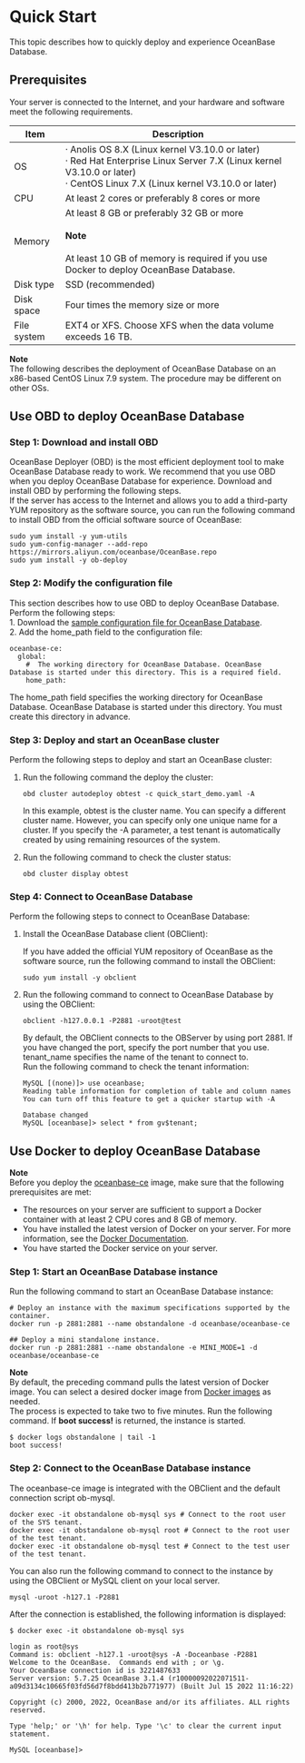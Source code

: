 # Quick Start

This topic describes how to quickly deploy and experience OceanBase Database. 
<a name="qsTXv"></a>

## Prerequisites
Your server is connected to the Internet, and your hardware and software meet the following requirements.

| **Item** | **Description** |
| --- | --- |
| OS | ·       Anolis OS 8.X (Linux kernel V3.10.0 or later)<br />·       Red Hat Enterprise Linux Server 7.X (Linux kernel V3.10.0 or later)<br />·       CentOS Linux 7.X (Linux kernel V3.10.0 or later) |
| CPU | At least 2 cores or preferably 8 cores or more |
| Memory | At least 8 GB or preferably 32 GB or more<br /><br />**Note**<br /><br />At least 10 GB of memory is required if you use Docker to deploy OceanBase Database.  |
| Disk type | SSD (recommended) |
| Disk space | Four times the memory size or more |
| File system | EXT4 or XFS. Choose XFS when the data volume exceeds 16 TB. |

**Note**<br />The following describes the deployment of OceanBase Database on an x86-based CentOS Linux 7.9 system. The procedure may be different on other OSs. 
<a name="HjnJs"></a>

## Use OBD to deploy OceanBase Database
<a name="k3Xmr"></a>

### Step 1: Download and install OBD
OceanBase Deployer (OBD) is the most efficient deployment tool to make OceanBase Database ready to work. We recommend that you use OBD when you deploy OceanBase Database for experience. Download and install OBD by performing the following steps. <br />If the server has access to the Internet and allows you to add a third-party YUM repository as the software source, you can run the following command to install OBD from the official software source of OceanBase:
```
sudo yum install -y yum-utils
sudo yum-config-manager --add-repo https://mirrors.aliyun.com/oceanbase/OceanBase.repo
sudo yum install -y ob-deploy
```

<a name="k3HNb"></a>

### Step 2: Modify the configuration file
This section describes how to use OBD to deploy OceanBase Database. Perform the following steps:<br />1.     Download the [sample configuration file for OceanBase Database](https://gitee.com/oceanbase/oceanbase/raw/master/tools/quick_start/quick_start_demo.yaml). <br />2.     Add the home_path field to the configuration file: 
```
oceanbase-ce:
  global:
    #  The working directory for OceanBase Database. OceanBase Database is started under this directory. This is a required field.
    home_path: 
```
The home_path field specifies the working directory for OceanBase Database. OceanBase Database is started under this directory. You must create this directory in advance. 
<a name="topzN"></a>

### Step 3: Deploy and start an OceanBase cluster
Perform the following steps to deploy and start an OceanBase cluster:

1. Run the following command the deploy the cluster:
    ```
    obd cluster autodeploy obtest -c quick_start_demo.yaml -A
    ```
    In this example, obtest is the cluster name. You can specify a different cluster name. However, you can specify only one unique name for a cluster. If you specify the -A parameter, a test tenant is automatically created by using remaining resources of the system. 

2. Run the following command to check the cluster status:
    ```
    obd cluster display obtest
    ```
<a name="DTnvn"></a>

### Step 4: Connect to OceanBase Database
Perform the following steps to connect to OceanBase Database:

1. Install the OceanBase Database client (OBClient):

    If you have added the official YUM repository of OceanBase as the software source, run the following command to install the OBClient:
    ```
    sudo yum install -y obclient
    ```

2. Run the following command to connect to OceanBase Database by using the OBClient:
    ```
    obclient -h127.0.0.1 -P2881 -uroot@test
    ```

    By default, the OBClient connects to the OBServer by using port 2881. If you have changed the port, specify the port number that you use. tenant_name specifies the name of the tenant to connect to. <br />Run the following command to check the tenant information:
    ```
    MySQL [(none)]> use oceanbase;
    Reading table information for completion of table and column names
    You can turn off this feature to get a quicker startup with -A

    Database changed
    MySQL [oceanbase]> select * from gv$tenant;
    ```

<a name="fwVvs"></a>

## Use Docker to deploy OceanBase Database
**Note**<br />Before you deploy the [oceanbase-ce](https://hub.docker.com/r/oceanbase/oceanbase-ce) image, make sure that the following prerequisites are met:

- The resources on your server are sufficient to support a Docker container with at least 2 CPU cores and 8 GB of memory. 
- You have installed the latest version of Docker on your server. For more information, see the [Docker Documentation](https://docs.docker.com/get-docker/). 
- You have started the Docker service on your server. 
<a name="De8vX"></a>

### Step 1: Start an OceanBase Database instance
Run the following command to start an OceanBase Database instance:
```
# Deploy an instance with the maximum specifications supported by the container.
docker run -p 2881:2881 --name obstandalone -d oceanbase/oceanbase-ce

## Deploy a mini standalone instance.
docker run -p 2881:2881 --name obstandalone -e MINI_MODE=1 -d oceanbase/oceanbase-ce
```
**Note**<br />By default, the preceding command pulls the latest version of Docker image. You can select a desired docker image from [Docker images](https://hub.docker.com/r/oceanbase/oceanbase-ce/tags) as needed. <br />The process is expected to take two to five minutes. Run the following command. If **boot success!** is returned, the instance is started. 
```
$ docker logs obstandalone | tail -1
boot success!
```
<a name="S1fFp"></a>

### Step 2: Connect to the OceanBase Database instance
The oceanbase-ce image is integrated with the OBClient and the default connection script ob-mysql. 
```
docker exec -it obstandalone ob-mysql sys # Connect to the root user of the SYS tenant.
docker exec -it obstandalone ob-mysql root # Connect to the root user of the test tenant.
docker exec -it obstandalone ob-mysql test # Connect to the test user of the test tenant.
```
You can also run the following command to connect to the instance by using the OBClient or MySQL client on your local server. 
```
mysql -uroot -h127.1 -P2881
```
After the connection is established, the following information is displayed:
```
$ docker exec -it obstandalone ob-mysql sys

login as root@sys
Command is: obclient -h127.1 -uroot@sys -A -Doceanbase -P2881
Welcome to the OceanBase.  Commands end with ; or \g.
Your OceanBase connection id is 3221487633
Server version: 5.7.25 OceanBase 3.1.4 (r10000092022071511-a09d3134c10665f03fd56d7f8bdd413b2b771977) (Built Jul 15 2022 11:16:22)

Copyright (c) 2000, 2022, OceanBase and/or its affiliates. ALL rights reserved.

Type 'help;' or '\h' for help. Type '\c' to clear the current input statement.

MySQL [oceanbase]>
```
